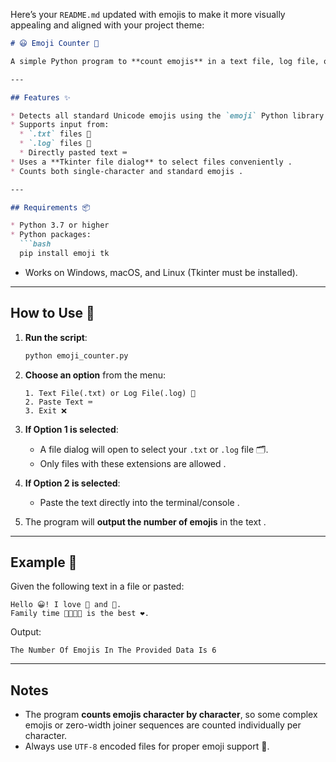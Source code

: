 Here’s your `README.md` updated with emojis to make it more visually appealing and aligned with your project theme:

````markdown
# 😃 Emoji Counter 🎉

A simple Python program to **count emojis** in a text file, log file, or user-pasted text using a Tkinter GUI for file selection 🖱️.

---

## Features ✨

* Detects all standard Unicode emojis using the `emoji` Python library .
* Supports input from:
  * `.txt` files 📄
  * `.log` files 📝
  * Directly pasted text ⌨️
* Uses a **Tkinter file dialog** to select files conveniently .
* Counts both single-character and standard emojis .

---

## Requirements 📦

* Python 3.7 or higher 
* Python packages:
  ```bash
  pip install emoji tk
````

* Works on Windows, macOS, and Linux  (Tkinter must be installed).

---

## How to Use 📝

1. **Run the script**:

   ```bash
   python emoji_counter.py
   ```
2. **Choose an option** from the menu:

   ```
   1. Text File(.txt) or Log File(.log) 📄
   2. Paste Text ⌨️
   3. Exit ❌
   ```
3. **If Option 1 is selected**:

   * A file dialog will open to select your `.txt` or `.log` file 🗂️.
   * Only files with these extensions are allowed .
4. **If Option 2 is selected**:

   * Paste the text directly into the terminal/console .
5. The program will **output the number of emojis** in the text .

---

## Example 📌

Given the following text in a file or pasted:

```
Hello 😀! I love 🍕 and 🏀.
Family time 👨‍👩‍👧‍👦 is the best ❤️.
```

Output:

```
The Number Of Emojis In The Provided Data Is 6 
```

---

## Notes 

* The program **counts emojis character by character**, so some complex emojis or zero-width joiner sequences are counted individually per character.
* Always use `UTF-8` encoded files for proper emoji support 💾.

